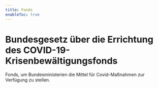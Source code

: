 ```yaml
---
title: Fonds
enableToc: true
---
```


# Bundesgesetz über die Errichtung des COVID-19-Krisenbewältigungsfonds

Fonds, um Bundesministerien die Mittel für Covid-Maßnahmen zur Verfügung zu stellen.

